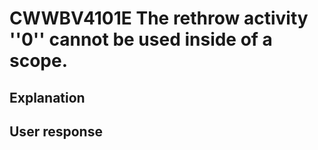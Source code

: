 # CWWBV4101E The rethrow activity ''0'' cannot be used inside of a scope.

## Explanation

## User response